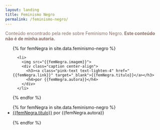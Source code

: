 ```yaml
---
layout: landing
title: Feminismo Negro
permalink: /feminismo-negro/
---
```

<p style="color: #8d6e63;">Conteúdo encontrado pela rede sobre Feminismo Negro. <b>Este conteúdo não é de minha autoria.</b></p>
<div class="row">

<div class="slider">
    <ul class="slides">
{% for femNegra in site.data.feminismo-negro %}

      <li>
        <img src="{{femNegra.imagem}}">
        <div class="caption center-align">
          <h3><a class="pink-text text-lighten-4" href="{{femNegra.link}}" target="_blank">{{femNegra.titulo}}</a></h3>
          <h4>por {{femNegra.autora}}</h4>
        </div>
      </li>

{% endfor %}
    </ul>
</div>

</div>
<div class="row main-section">
  <ul>
  {% for femNegra in site.data.feminismo-negro %}
    <li class="post-item" style="margin-bottom: 15px">
      <a class="posts" href="{{femNegra.link}}" target="_blank">{{femNegra.titulo}}</a>
      por {{femNegra.autora}}
    </li>
  {% endfor %}
  </ul>
</div>
<script>
     $(document).ready(function(){
          $('.slider').slider({indicators: false});
        });
</script>
